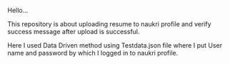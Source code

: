 Hello...

This repository is about uploading resume to naukri profile and verify success message after upload is successful.

Here I used Data Driven method using Testdata.json file where I put User name and password by which I logged in to naukri profile.
